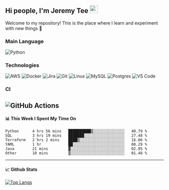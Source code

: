 ## Hi people, I'm Jeremy Tee <img src="https://media.giphy.com/media/hvRJCLFzcasrR4ia7z/giphy.gif" width="25px">

Welcome to my repository! This is the place where I learn and experiment with new things :rofl:

### Main Language
![Python](https://img.shields.io/badge/-Python-fff?&logo=python)

### Technologies

![AWS](https://img.shields.io/badge/-AWS-fff?&logo=Amazon-AWS&logoColor=232F3E)
![Docker](https://img.shields.io/badge/-Docker-fff?&logo=Docker)
![Jira](https://img.shields.io/badge/-Jira-fff?&logo=jira-software&logoColor=0052CC)
![Git](http://img.shields.io/badge/-Git-eee?style=flat-square&logo=git&logoColor=F05032)
![Linux](https://img.shields.io/badge/-Linux-fff?&logo=linux&logoColor=000)
![MySQL](https://img.shields.io/badge/mysql-fff.svg?logo=mysql&logoColor=000")
![Postgres](https://img.shields.io/badge/postgres-fff.svg?logo=postgresql&logoColor=white")
![VS Code](http://img.shields.io/badge/-VS%20Code-eee?style=flat-square&logo=visual-studio-code&logoColor=007ACC)

### CI
![GitHub Actions](https://img.shields.io/badge/githubactions-fff.svg?logo=githubactions&logoColor=white")
---

#### 📊 **This Week I Spent My Time On**
<!--START_SECTION:waka-->

```text
Python      4 hrs 56 mins   ██████████▒░░░░░░░░░░░░░░   40.79 %
SQL         3 hrs 19 mins   ███████░░░░░░░░░░░░░░░░░░   27.48 %
Terraform   2 hrs 2 mins    ████▒░░░░░░░░░░░░░░░░░░░░   16.86 %
YAML        1 hr            ██░░░░░░░░░░░░░░░░░░░░░░░   08.29 %
Java        21 mins         ▓░░░░░░░░░░░░░░░░░░░░░░░░   02.95 %
Other       10 mins         ▒░░░░░░░░░░░░░░░░░░░░░░░░   01.48 %
```

<!--END_SECTION:waka-->


---

#### 📈 **Github Stats**
[![Top Langs](https://github-readme-stats.vercel.app/api?username=jeremytee97&show_icons=true&count_private=true&hide_title=true&include_all_commits=true)](https://github.com/jeremytee97)
